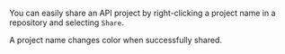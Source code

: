 You can easily share an API project by right-clicking a project name in a repository and selecting `Share`.

A project name changes color when successfully shared.
